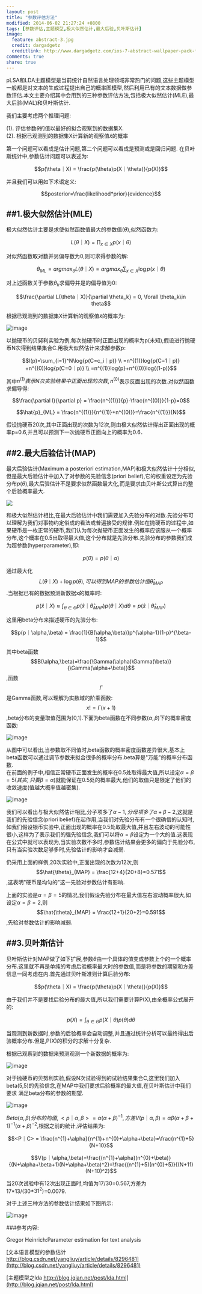 ```yaml
---
layout: post
title: "参数评估方法"
modified: 2014-06-02 21:27:24 +0800
tags: [参数评估,主题模型,极大似然估计,最大后验,贝叶斯估计]
image:
  feature: abstract-3.jpg
  credit: dargadgetz
  creditlink: http://www.dargadgetz.com/ios-7-abstract-wallpaper-pack-for-iphone-5-and-ipod-touch-retina/
comments: true
share: true 
---
```


pLSA和LDA主题模型是当前统计自然语言处理领域非常热门的问题,这些主题模型一般都是对文本的生成过程提出自己的概率图模型,然后利用已有的文本数据做参数评估.本文主要介绍其中会用到的三种参数评估方法,包括极大似然估计(MLE),最大后验(MAL)和贝叶斯估计.	

我们主要考虑两个推理问题:		

(1). 评估参数$\theta$的值以最好的拟合观察到的数据集X.		
(2). 根据已观测到的数据集X计算新的观察值$\widetilde x$的概率		

第一个问题可以看成是估计问题,第二个问题可以看成是预测或是回归问题.	在贝叶斯统计中,参数估计问题可以表述为:		

$$p(\theta｜X) = \frac{p(\theta)p(X｜\theta)}{p(X)}$$	

并且我们可以用如下术语定义:

$$posterior=\frac{likelihood*prior}{evidence}$$

##1.极大似然估计(MLE)		
---------------

极大似然估计主要是求使似然函数值最大的参数值($\theta$),似然函数为:		

$$L(\theta｜X) = \prod_{x\in X}p(x｜\theta)$$		

对似然函数取对数并另偏导数为0,则可求得参数的解:		

$$\theta_{ML} = argmax_{\theta}L(\theta｜X) = argmax_{\theta}\sum_{x\in X}\log{p(x｜\theta)}$$

对上述函数关于参数$\theta_k$求偏导并是的偏导值为0:		

$$\frac{\partial L(\theta｜X)}{\partial \theta_k} = 0, \forall \theta_k\in theta$$		

根据已观测到的数据集X计算新的观察值$\widetilde x$的概率为:		

![image](../images/140530/mle.png)

以抛硬币的贝努利实验为例,每次抛硬币时正面出现的概率为p(未知),假设进行抛硬币N次得到结果集合C.用极大似然估计来求解参数p:		

$$l(p)=\sum_{i=1}^N\log{p(C=c_i｜p)} \\
	  =n^{(1)}log{p(C=1｜p)}	+n^{(0)}log{p(C=0｜p)} \\
	  =n^{(1)}log{p}+n^{(0)}log{(1-p)}$$		

其中$n^{(1)}表示N次实验结果中正面出现的次数,n^{(0)}$表示反面出现的次数.对似然函数求偏导得:		

$$\frac{\partial l}{\partial p} = \frac{n^{(1)}}{p}-\frac{n^{(0)}}{1-p}=0$$

$$\hat{p}_{ML} = \frac{n^{(1)}}{n^{(1)}+n^{(0)}}=\frac{n^{(1)}}{N}$$		

假设抛硬币20次,其中正面出现的次数为12次,则由极大似然估计得出正面出现的概率p=0.6,并且可以预测下一次抛硬币正面向上的概率为0.6．

##2.最大后验估计(MAP)	
------------

最大后验估计(Maximum a posteriori estimation,MAP)和极大似然估计十分相似,但是最大后验估计中加入了对参数的先验信念(priori belief),它的权重设定为先验分布$p(\theta)$,最大后验估计不是要求似然函数最大化,而是要求由贝叶斯公式算出的整个后验概率最大.		


<img src="../images/140530/map.png" align="center">

和极大似然估计相比,在最大后验估计中我们需要加入先验分布的对数.先验分布可以理解为我们对事物约定俗成的看法或普遍接受的规律.例如在抛硬币的过程中,如果硬币是一枚正常的硬币,我们认为每次抛硬币正面发生的概率应该服从一个概率分布,这个概率在0.5出取得最大值,这个分布就是先验分布.先验分布的参数我们成为超参数(hyperparameter),即:	

$$p(\theta) = p(\theta｜\alpha)$$

通过最大化$$L(\theta｜X)+\log{p(\theta)},可以得到MAP的参数估计值\hat{\theta}_{MAP}$$.当根据已有的数据预测新数据x的概率时:		

$$p(\hat{x}｜X) \approx \int_{\theta\in \Theta}p(\hat{x}｜\hat{\theta}_{MAP})p(\theta｜X)d\theta=p(\hat{x}｜\hat{\theta}_{MAP})$$			

这里用beta分布来描述硬币的先验分布:		

$$p(p｜\alpha,\beta) = \frac{1}{B(\alpha,\beta)}p^{\alpha-1}(1-p)^{\beta-1}$$			

其中beta函数$$B(\alpha,\beta)=\frac{\Gamma(\alpha)\Gamma(\beta)}{\Gamma(\alpha+\beta)}$$,函数$$\Gamma$$是Gamma函数,可以理解为实数域的阶乘函数:$$x!=\Gamma(x+1)$$,beta分布的变量取值范围为[0,1].下面为beta函数在不同参数($\alpha,\beta$)下的概率密度函数:		

![image](../images/140530/map2.png)

从图中可以看出,当参数取不同值时,beta函数的概率密度函数差异很大,基本上beta函数可以通过调节参数来拟合很多的概率分布.beta算是"万能"的概率分布函数.		
在前面的例子中,相信正常硬币正面发生的概率在0.5处取得最大值,所以设定$\alpha=\beta=5(其实,只要\beta=\alpha)$就能保证在0.5处的概率最大,他们的取值只是限定了他们的收敛速度(值越大概率值越密集).		

![image](../images/140530/map3.png)

我们可以看出与极大似然估计相比,分子项多了$\alpha-1,分母项多了\alpha+\beta-2$,这就是我们的先验信念(priori belief)在起作用,当我们对先验分布有一个很确信的认知时,如我们假设银币实验中,正面出现的概率在0.5处取最大值,并且左右波动的可能性很小,这样为了表示我们的强先验信念,我们可以将$\alpha=\beta$设定为一个大的值.这表现在公式中就可以表现为,当实验次数不多时,参数估计结果会更多的偏向于先验分布,只有当实验次数足够多时,先验估计的影响才会减弱.

仍采用上面的样例,20次实验中,正面出现的次数为12次,则$$\hat{\theta}_{MAP} = \frac{12+4}{20+8}=0.571$$,这表明"硬币是均匀的"这一先验对参数估计有影响.

上面的实验是$\alpha=\beta=5$的情况,我们假设先验分布在最大值左右波动概率很大,如设定$\alpha=\beta=2$,则$$\hat{\theta}_{MAP} = \frac{12+1}{20+2}=0.591$$,先验对参数估计的影响减弱.		

##3.贝叶斯估计		
------------

贝叶斯估计对MAP做了如下扩展,参数$\theta$由一个具体的值变成参数上个的一个概率分布.这里就不再是单纯的考虑后验概率最大时的参数值,而是将参数的期望和方差信息一同考虑在内.首先通过贝叶斯准则计算后验分布:		

$$p(\theta｜X) = \frac{p(\theta)p(X｜\theta)}{p(X)}$$	

由于我们并不是要找后验分布的最大值,所以我们需要计算P(X),由全概率公式展开的:		

$$p(X) = \int_{\theta \in \Theta}p(X｜\theta)p(\theta)d\theta$$		

当观测到新数据时,参数的后验概率会自动调整,并且通过统计分析可以最终得出后验概率分布.但是,P(X)的积分的求解十分复杂.			

根据已观察到的数据来预测观测一个新数据的概率为:			

![image](../images/140530/map4.png)		

对于抛硬币的贝努利实验,假设N次试验得到的试验结果集合C,这里我们加入beta(5,5)的先验信念,在MAP中我们要求后验概率的最大值,在贝叶斯估计中我们要求	满足beta分布的参数的期望.		

![image](../images/140530/map5.png)

$Beta(\alpha,\beta)分布的均值,<p｜\alpha,\beta>=\alpha(\alpha+\beta)^{-1},方差V(p｜\alpha,\beta)=\alpha\beta(\alpha+\beta+1)^{-1}(\alpha+\beta)^{-2}$,根据之前的统计,评估结果为:		

$$<P｜C> = \frac{n^{1}+\alpha}{n^{1}+n^{0}+\alpha+\beta}=\frac{n^{1}+5}{N+10}$$	

$$V(p｜\alpha,\beta)=\frac{(n^{1}+\alpha)(n^{0}+\beta)}{(N+\alpha+\beta+1)(N+\alpha+\beta)^2}=\frac{(n^{1}+5)(n^{0}+5)}{(N+11)(N+10)^2}$$		

当20次试验中有12次出现正面时,均值为17/30=0.567,方差为17*13/(30$*31^2$)=0.0079.		

对于上述三种方法的参数估计结果如下图所示:		

![image](../images/140530/map6.png)		

###参考内容:	

Gregor Heinrich:Parameter estimation for text analysis	
	
[文本语言模型的参数估计 http://blog.csdn.net/yangliuy/article/details/8296481](http://blog.csdn.net/yangliuy/article/details/8296481)		

[主题模型之lda http://blog.jqian.net/post/lda.html](http://blog.jqian.net/post/lda.html)
